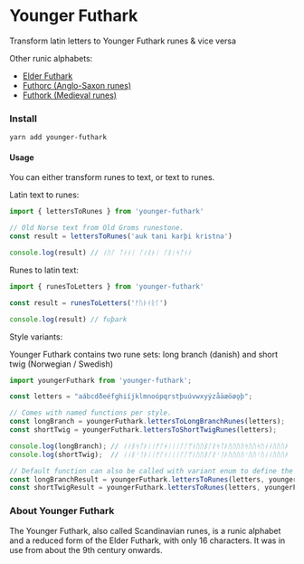 # Younger Futhark

Transform latin letters to Younger Futhark runes & vice versa

Other runic alphabets:
- [Elder Futhark](https://github.com/stscoundrel/elder-futhark)
- [Futhorc (Anglo-Saxon runes)](https://github.com/stscoundrel/futhorc)
- [Futhork (Medieval runes)](https://github.com/stscoundrel/futhork)

### Install

`yarn add younger-futhark`

#### Usage

You can either transform runes to text, or text to runes.

Latin text to runes:

```javascript
import { lettersToRunes } from 'younger-futhark'

// Old Norse text from Old Groms runestone.
const result = lettersToRunes('auk tani karþi kristna')

console.log(result) // ᛅᚢᚴ ᛏᛅᚾᛁ ᚴᛅᚱᚦᛁ ᚴᚱᛁᛋᛏᚾᛅ
```

Runes to latin text:

```javascript
import { runesToLetters } from 'younger-futhark'

const result = runesToLetters('ᚠᚢᚦᛅᚱᚴ')

console.log(result) // fuþark
```

Style variants:

Younger Futhark contains two rune sets: long branch (danish) and short twig (Norwegian / Swedish)

```javascript
import youngerFuthark from 'younger-futhark';

const letters = "aábcdðeéfghiíjklmnoópqrstþuúvwxyýzåäæöøǫþ";

// Comes with named functions per style.
const longBranch = youngerFuthark.lettersToLongBranchRunes(letters);
const shortTwig = youngerFuthark.lettersToShortTwigRunes(letters);

console.log(longBranch); // ᛅᛅᛒᛋᛏᚦᛁᛁᚠᚴᚼᛁᛁᛁᚴᛚᛘᚾᚢᚢᛒᚴᚱᛋᛏᚦᚢᚢᚢᚢᛋᚢᚢᛋᚢᛅᛅᚢᚢᚢᚦ
console.log(shortTwig);  // ᛆᛆᛒᛌᛐᚦᛁᛁᚠᚴᚽᛁᛁᛁᚴᛚᛘᚿᚢᚢᛒᚴᚱᛌᛐᚦᚢᚢᚢᚢᛌᚢᚢᛌᚢᛆᛆᚢᚢᚢᚦ

// Default function can also be called with variant enum to define the runeset.
const longBranchResult = youngerFuthark.lettersToRunes(letters, youngerFuthark.Variant.longBranch)
const shortTwigResult = youngerFuthark.lettersToRunes(letters, youngerFuthark.Variant.shortTwig)
```

### About Younger Futhark

The Younger Futhark, also called Scandinavian runes, is a runic alphabet and a reduced form of the Elder Futhark, with only 16 characters. It was in use from about the 9th century onwards.
